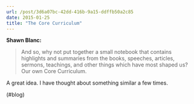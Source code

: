 ```yaml
---
url: /post/3d6a07bc-42dd-416b-9a15-ddffb50a2c85
date: 2015-01-25
title: "The Core Curriculum"
---
```


**Shawn Blanc:**



> And so, why not put together a small notebook that contains highlights and summaries from the books, speeches, articles, sermons, teachings, and other things which have most shaped us? Our own Core Curriculum. 



A great idea. I have thought about something similar a few times.



(#blog)